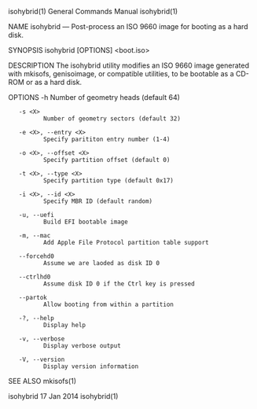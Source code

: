 isohybrid(1)                                                                               General Commands Manual                                                                               isohybrid(1)

NAME
       isohybrid — Post-process an ISO 9660 image for booting as a hard disk.

SYNOPSIS
       isohybrid [OPTIONS] <boot.iso>

DESCRIPTION
       The isohybrid utility modifies an ISO 9660 image generated with mkisofs, genisoimage, or compatible utilities, to be bootable as a CD-ROM or as a hard disk.

OPTIONS
       -h <X>
              Number of geometry heads (default 64)

       -s <X>
              Number of geometry sectors (default 32)

       -e <X>, --entry <X>
              Specify parititon entry number (1-4)

       -o <X>, --offset <X>
              Specify partition offset (default 0)

       -t <X>, --type <X>
              Specify partition type (default 0x17)

       -i <X>, --id <X>
              Specify MBR ID (default random)

       -u, --uefi
              Build EFI bootable image

       -m, --mac
              Add Apple File Protocol partition table support

       --forcehd0
              Assume we are laoded as disk ID 0

       --ctrlhd0
              Assume disk ID 0 if the Ctrl key is pressed

       --partok
              Allow booting from within a partition

       -?, --help
              Display help

       -v, --verbose
              Display verbose output

       -V, --version
              Display version information

SEE ALSO
       mkisofs(1)

isohybrid                                                                                        17 Jan 2014                                                                                     isohybrid(1)
